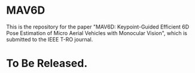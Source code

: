 # MAV6D

This is the repository for the paper "MAV6D: Keypoint-Guided Efficient 6D Pose Estimation of Micro Aerial Vehicles with Monocular Vision", which is submitted to the IEEE T-RO journal.

# To Be Released.
